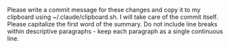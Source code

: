Please write a commit message for these changes and copy it to my clipboard using ~/.claude/clipboard.sh. I will take care of the commit itself. Please capitalize the first word of the summary. Do not include line breaks within descriptive paragraphs - keep each paragraph as a single continuous line.